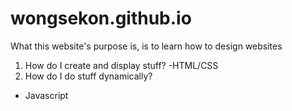 # wongsekon.github.io

What this website's purpose is, is to learn how to design websites

1. How do I create and display stuff?
  -HTML/CSS
2. How do I do stuff dynamically?
  - Javascript 
